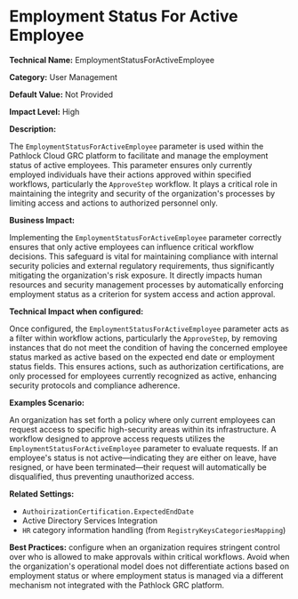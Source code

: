 # Employment Status For Active Employee

**Technical Name:** EmploymentStatusForActiveEmployee

**Category:** User Management

**Default Value:** Not Provided

**Impact Level:** High

**Description:**

The `EmploymentStatusForActiveEmployee` parameter is used within the Pathlock Cloud GRC platform to facilitate and manage the employment status of active employees. This parameter ensures only currently employed individuals have their actions approved within specified workflows, particularly the `ApproveStep` workflow. It plays a critical role in maintaining the integrity and security of the organization's processes by limiting access and actions to authorized personnel only.

**Business Impact:**

Implementing the `EmploymentStatusForActiveEmployee` parameter correctly ensures that only active employees can influence critical workflow decisions. This safeguard is vital for maintaining compliance with internal security policies and external regulatory requirements, thus significantly mitigating the organization's risk exposure. It directly impacts human resources and security management processes by automatically enforcing employment status as a criterion for system access and action approval.

**Technical Impact when configured:**

Once configured, the `EmploymentStatusForActiveEmployee` parameter acts as a filter within workflow actions, particularly the `ApproveStep`, by removing instances that do not meet the condition of having the concerned employee status marked as active based on the expected end date or employment status fields. This ensures actions, such as authorization certifications, are only processed for employees currently recognized as active, enhancing security protocols and compliance adherence.

**Examples Scenario:**

An organization has set forth a policy where only current employees can request access to specific high-security areas within its infrastructure. A workflow designed to approve access requests utilizes the `EmploymentStatusForActiveEmployee` parameter to evaluate requests. If an employee's status is not active—indicating they are either on leave, have resigned, or have been terminated—their request will automatically be disqualified, thus preventing unauthorized access.

**Related Settings:** 

- `AuthoirizationCertification.ExpectedEndDate`
- Active Directory Services Integration
- `HR` category information handling (from `RegistryKeysCategoriesMapping`)

**Best Practices:** configure when an organization requires stringent control over who is allowed to make approvals within critical workflows. Avoid when the organization's operational model does not differentiate actions based on employment status or where employment status is managed via a different mechanism not integrated with the Pathlock GRC platform.